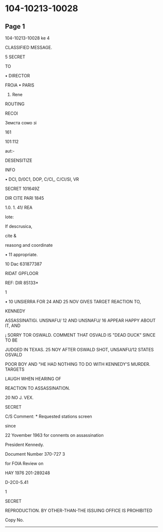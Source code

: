 # 104-10213-10028

## Page 1

104-10213-10028 ke 4

CLASSIFIED MESSAGE.

5 SECRET

TO

• DIRECTOR

FROiA • PARIS

1. Rene

ROUTING

RECOI

Земста сомо зі

161

101:112

aut:-

DESENSITIZE

INFO

• DCI, D/0C1, DOP, C/CI,, C/CI/SI, VR

SECRET 101649Z

DIR CITE PARI 1845

1.0. 1. 41/ REA

lote:

If descrusica,

cite &

reasong and coordinate

• 11 appropriate.

10 Dac 631877387

RIDAT GPFLOOR

REF: DIR 85133*

1

• 10 UNSIERRA FOR 24 AND 25 NOV GIVES TARGET REACTION TO,

KENNEDY

ASSASSINATIGi. UNSNAFU/ 12 AND UNSNAFU/ 16 APPEAR HAPPY ABOUT IT, AND

¡ SORRY TOR OSWALD. COMMENT THAT OSVALD IS "DEAD DUCK" SINCE TO BE

JUDGED IN TEXAS. 25 NOY AFTER OSWALD SHOT, UNSANFU/12 STATES OSVALD

POOR BOY AND "HE HAD NOTHING TO DO WITH KENNEDY'S MURDER. TARGETS

LAUGH WHEN HEARING OF

REACTION TO ASSASSINATION.

20 NO J. VEX.

SECRET

C/S Comment: * Requested stations screen

since

22 Yovember 1963 for connents on assassination

President Kennedy.

Document Number 370-727 3

for FOlA Review on

HAY 1976 201-289248

D-2C0-5.41

1

SECRET

REPRODUCTION. BY OTHER-THAN-THE ISSUING OFFICE IS PROHIBITED

Copy No.

---

